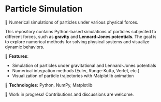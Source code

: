 # Particle Simulation  

🧪 Numerical simulations of particles under various physical forces.  

This repository contains Python-based simulations of particles subjected to different forces, such as **gravity** and **Lennard-Jones potentials**. The goal is to explore numerical methods for solving physical systems and visualize dynamic behaviors.  

🚀 **Features:**  
- Simulation of particles under gravitational and Lennard-Jones potentials  
- Numerical integration methods (Euler, Runge-Kutta, Verlet, etc.)  
- Visualization of particle trajectories with Matplotlib animation

🔧 **Technologies:** Python, NumPy, Matplotlib  

📌 Work in progress! Contributions and discussions are welcome.  
